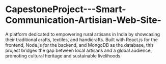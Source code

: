 # CapestoneProject---Smart-Communication-Artisian-Web-Site-
A platform dedicated to empowering rural artisans in India by showcasing their traditional crafts, textiles, and handicrafts. Built with React.js for the frontend, Node.js for the backend, and MongoDB as the database, this project bridges the gap between local artisans and a global audience, promoting cultural heritage and sustainable livelihoods.
